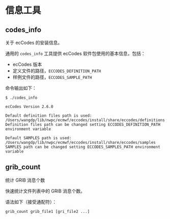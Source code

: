 # 信息工具

## codes_info

关于 ecCodes 的安装信息。

通用的 `codes_info` 工具提供 ecCodes 软件包使用的基本信息，包括：

- ecCodes 版本
- 定义文件的路径，`ECCODES_DEFINITION_PATH`
- 样例文件的路径，`ECCODES_SAMPLE_PATH`

命令输出如下：

```
$ ./codes_info

ecCodes Version 2.6.0

Default definition files path is used: /Users/wangdp/lib/nwpc/ecmwf/eccodes/install/share/eccodes/definitions
Definition files path can be changed setting ECCODES_DEFINITION_PATH environment variable

Default SAMPLES path is used: /Users/wangdp/lib/nwpc/ecmwf/eccodes/install/share/eccodes/samples
SAMPLES path can be changed setting ECCODES_SAMPLES_PATH environment variable
```

## grib_count

统计 GRIB 消息个数

快速统计文件列表中的 GRIB 消息个数。

语法如下（接受通配符）：

```
grib_count grib_file1 [gri_file2 ...]
```